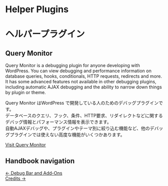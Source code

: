 # Helper Plugins

# ヘルパープラグイン

## Query Monitor

Query Monitor is a debugging plugin for anyone developing with WordPress. You can view debugging and performance information on database queries, hooks, conditionals, HTTP requests, redirects and more. It has some advanced features not available in other debugging plugins, including automatic AJAX debugging and the ability to narrow down things by plugin or theme.

Query Monitor はWordPress で開発している人のためのデバッグプラグインです。  
データベースのクエリ、フック、条件、HTTP要求、リダイレクトなどに関するデバッグ情報とパフォーマンス情報を表示できます。  
自動AJAXデバッグや、プラグインやテーマ別に絞り込む機能など、他のデバッグプラグインでは使えない高度な機能がいくつかあります。

[Visit Query Monitor](developer-tools/helper-plugins/index.md)

## Handbook navigation
[← Debug Bar and Add-Ons](../developer-tools/debug-bar-and-add-ons/index.md)  
[Credits →](../credits/index.md)
